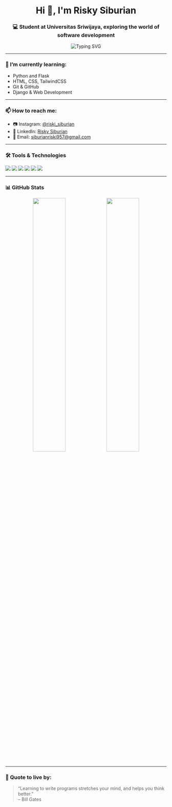 <h1 align="center">Hi 👋, I'm Risky Siburian</h1>
<h3 align="center">💻 Student at Universitas Sriwijaya, exploring the world of software development</h3>

<p align="center">
  <img src="https://readme-typing-svg.demolab.com?font=Fira+Code&pause=1000&center=true&vCenter=true&width=435&lines=Computer+Engineering+Student;Learning+Python+%26+Web+Development;Always+curious+and+building+projects" alt="Typing SVG" />
</p>

---

### 🌱 I’m currently learning:
- Python and Flask
- HTML, CSS, TailwindCSS
- Git & GitHub
- Django & Web Development

---

### 📫 How to reach me:
- 📷 Instagram: [@riski_siburian](https://www.instagram.com/riski_sibd3RsZnU2b2ZleXdyurian?igsh=)
- 💼 LinkedIn: [Risky Siburian](https://www.linkedin.com/in/risky-siburian-248056305)
- 📧 Email: siburianriski957@gmail.com

---

### 🛠️ Tools & Technologies
<p>
  <img src="https://img.shields.io/badge/-Python-05122A?style=flat&logo=python" />
  <img src="https://img.shields.io/badge/-HTML5-05122A?style=flat&logo=html5" />
  <img src="https://img.shields.io/badge/-CSS3-05122A?style=flat&logo=css3" />
  <img src="https://img.shields.io/badge/-Tailwind-05122A?style=flat&logo=tailwind-css" />
  <img src="https://img.shields.io/badge/-Git-05122A?style=flat&logo=git" />
  <img src="https://img.shields.io/badge/-GitHub-05122A?style=flat&logo=github" />
</p>

---

### 📊 GitHub Stats
<p align="center">
  <img width="45%" src="https://github-readme-stats.vercel.app/api?username=dreaminthesky967&show_icons=true&theme=tokyonight" />
  <img width="45%" src="https://github-readme-streak-stats.herokuapp.com/?user=dreaminthesky967&theme=tokyonight" />
</p>

---

### 🧠 Quote to live by:
> “Learning to write programs stretches your mind, and helps you think better.”  
> – Bill Gates


